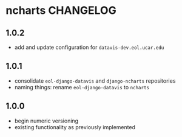 # ncharts CHANGELOG

## 1.0.2

- add and update configuration for `datavis-dev.eol.ucar.edu`

## 1.0.1

- consolidate `eol-django-datavis` and `django-ncharts` repositories
- naming things: rename `eol-django-datavis` to `ncharts`

## 1.0.0

- begin numeric versioning
- existing functionality as previously implemented
